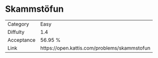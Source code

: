 # Skammstöfun

<table>
    <tr>
        <td>Category</td>
        <td>Easy</td>
    </tr>
    <tr>
        <td>Diffulty</td>
        <td>1.4</td>
    </tr>
    <tr>
        <td>Acceptance</td>
        <td>56.95 %</td>
    </tr>
    <tr>
        <td>Link</td>
        <td>https://open.kattis.com/problems/skammstofun</td>
    </tr>
</table>